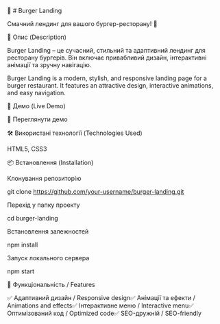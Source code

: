 🍔 # Burger Landing

Смачний лендинг для вашого бургер-ресторану! 🚀

📖 Опис (Description)

Burger Landing – це сучасний, стильний та адаптивний лендинг для ресторану бургерів. Він включає привабливий дизайн, інтерактивні анімації та зручну навігацію.

Burger Landing is a modern, stylish, and responsive landing page for a burger restaurant. It features an attractive design, interactive animations, and easy navigation.

🚀 Демо (Live Demo)

🔗 Переглянути демо

🛠 Використані технології (Technologies Used)

HTML5, CSS3

📦 Встановлення (Installation)

Клонування репозиторію

git clone https://github.com/your-username/burger-landing.git

Перехід у папку проекту

cd burger-landing

Встановлення залежностей

npm install

Запуск локального сервера

npm start

🎯 Функціональність / Features

✅ Адаптивний дизайн / Responsive design✅ Анімації та ефекти / Animations and effects✅ Інтерактивне меню / Interactive menu✅ Оптимізований код / Optimized code✅ SEO-дружній / SEO-friendly
